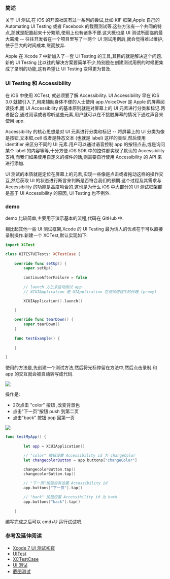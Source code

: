 
### 简述  


关于 UI 测试,在 iOS 的开源社区有过一系列的尝试,比如 KIF 框架,Apple 自己的 Automating UI Testing 或者 Facebook 的截图测试等.这些方法有一个共同的特点,那就是配置起来十分繁琐,使用上也有诸多不便.这大概也是 UI 测试所面临的最大窘境 -- 往往开发者在一个项目里写了一两个 UI 测试用例后,就会觉得难以维护,怯于巨大的时间成本,继而放弃.

Apple 在 Xcode 7 中新加入了一套 UI Testing 的工具,其目的就是解决这个问题.新的 UI Testing 比以往的解决方案要简单不少,特别是在创建测试用例的时候更集成了录制的功能,这有希望让 UI Testing 变得更为普及.

### UI Testing 和 Accessibility

在 iOS 中使用 XCTest, 就必须要了解 Accessibility. UI Accessibility 早在 iOS 3.0 就被引入了,用来辅助身体不便的人士使用 app.VoiceOver 是 Apple 的屏幕阅读技术,而 UI Accessibility 的基本原则就是对屏幕上的 UI 元素进行分类和标记.两者配合,通过阅读或者聆听这些元素,用户就可以在不接触屏幕的情况下通过声音来使用 app.

Accessibility 的核心思想是对 UI 元素进行分类和标记 -- 将屏幕上的 UI 分类为像是按钮,文本框,cell 或者是静态文本 (也就是 label) 这样的类型,然后使用 identifier 来区分不同的 UI 元素.用户可以通过语音控制 app 的按钮点击,或是询问某个 label 的内容等等,十分方便.iOS SDK 中的控件都实现了默认的 Accessibility 支持,而我们如果使用自定义的控件的话,则需要自行使用 Accessibility 的 API 来进行添加.

UI 测试的本质就是定位在屏幕上的元素,实现一些像是点击或者拖动这样的操作交互,然后获取 UI 的状态进行断言来判断是否符合我们的预期.这个过程及其需求与 Accessibility 的功能是高度吻合的.这也是为什么 iOS 中大部分的 UI 测试框架都是基于 UI Accessibility 的原因, UI Testing 也不例外.

### demo

demo 比较简单,主要用于演示基本的流程,代码在 GitHub 中.

相比起其他一些 UI 测试框架,Xcode 的 UI Testing 最为诱人的优点在于可以直接录制操作.新建一个 XCTest,默认实现如下:

``` swift
import XCTest

class UITESTUITests: XCTestCase {
        
    override func setUp() {
        super.setUp()
        
        continueAfterFailure = false
        
        // launch 方法来启动测试 app
        // XCUIApplication 是 UIApplication 在测试进程中的代理 (proxy)

        XCUIApplication().launch() 

    }
    
    override func tearDown() {
        super.tearDown()
    }
    
    func testExample() {
        
    }
    
}
```

使用的方法是,先创建一个测试方法,然后将光标停留在方法中,然后点击录制.和 app 的交互就会被自动转写成代码.

![](https://ooo.0o0.ooo/2017/02/06/5898158326f72.png)

操作是:
- 2次点击 "color" 按钮 ,改变背景色
- 点击"下一页"按钮 push 到第二页
- 点击"back" 按钮 pop 回第一页



![](https://ooo.0o0.ooo/2017/02/06/589817a5d03a6.png)

``` swift 
func testMyApp() {
        
        let app = XCUIApplication()

        // "color" 按钮设置 Accessibility id 为 changeColor
        let changecolorButton = app.buttons["changeColor"]

        changecolorButton.tap()
        changecolorButton.tap()

        // "下一页"按钮没有设置 Accessibility id
        app.buttons["下一页"].tap()

        // "back" 按钮设置 Accessibility id 为 back
        app.buttons["back"].tap()
        
    }
```

编写完成之后可以 cmd+U 运行试试吧.

### 参考及延伸阅读

- [Xcode 7 UI 测试初窥](http://www.infoq.com/cn/news/2015/01/fastlane-ios-continuous-deploy)
- [UITest](http://masilotti.com/ui-testing-cheat-sheet/)
- [XCTest​Case](http://nshipster.com/xctestcase/)
- [UI 测试](https://objccn.io/issue-15-6/)
- [截图测试](https://objccn.io/issue-15-7/)


